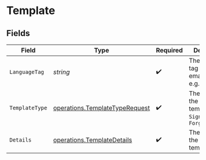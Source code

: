 # Template


## Fields

| Field                                                                            | Type                                                                             | Required                                                                         | Description                                                                      |
| -------------------------------------------------------------------------------- | -------------------------------------------------------------------------------- | -------------------------------------------------------------------------------- | -------------------------------------------------------------------------------- |
| `LanguageTag`                                                                    | *string*                                                                         | :heavy_check_mark:                                                               | The language tag of the email template, e.g., `en` or `fr`.                      |
| `TemplateType`                                                                   | [operations.TemplateTypeRequest](../../models/operations/templatetyperequest.md) | :heavy_check_mark:                                                               | The type of the email template, e.g. `SignIn` or `ForgotPassword`                |
| `Details`                                                                        | [operations.TemplateDetails](../../models/operations/templatedetails.md)         | :heavy_check_mark:                                                               | The details of the email template.                                               |
